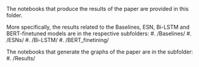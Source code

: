 The notebooks that produce the results of the paper are provided in this folder. 

More specifically, the results related to the Baselines, ESN, Bi-LSTM and BERT-finetuned models are in the respective subfolders:
#. /Baselines/
#. /ESNs/
#. /Bi-LSTM/
#. /BERT_finetining/

The notebooks that generate the graphs of the paper are in the subfolder:
#. /Results/

